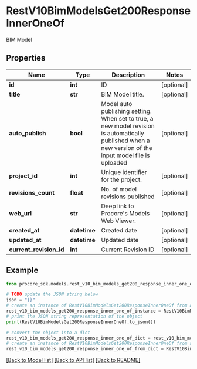 # RestV10BimModelsGet200ResponseInnerOneOf

BIM Model

## Properties

Name | Type | Description | Notes
------------ | ------------- | ------------- | -------------
**id** | **int** | ID | [optional] 
**title** | **str** | BIM Model title. | [optional] 
**auto_publish** | **bool** | Model auto publishing setting. When set to true, a new model revision is automatically published when a new version of the input model file is uploaded | [optional] 
**project_id** | **int** | Unique identifier for the project. | [optional] 
**revisions_count** | **float** | No. of model revisions published | [optional] 
**web_url** | **str** | Deep link to Procore&#39;s Models Web Viewer. | [optional] 
**created_at** | **datetime** | Created date | [optional] 
**updated_at** | **datetime** | Updated date | [optional] 
**current_revision_id** | **int** | Current Revision ID | [optional] 

## Example

```python
from procore_sdk.models.rest_v10_bim_models_get200_response_inner_one_of import RestV10BimModelsGet200ResponseInnerOneOf

# TODO update the JSON string below
json = "{}"
# create an instance of RestV10BimModelsGet200ResponseInnerOneOf from a JSON string
rest_v10_bim_models_get200_response_inner_one_of_instance = RestV10BimModelsGet200ResponseInnerOneOf.from_json(json)
# print the JSON string representation of the object
print(RestV10BimModelsGet200ResponseInnerOneOf.to_json())

# convert the object into a dict
rest_v10_bim_models_get200_response_inner_one_of_dict = rest_v10_bim_models_get200_response_inner_one_of_instance.to_dict()
# create an instance of RestV10BimModelsGet200ResponseInnerOneOf from a dict
rest_v10_bim_models_get200_response_inner_one_of_from_dict = RestV10BimModelsGet200ResponseInnerOneOf.from_dict(rest_v10_bim_models_get200_response_inner_one_of_dict)
```
[[Back to Model list]](../README.md#documentation-for-models) [[Back to API list]](../README.md#documentation-for-api-endpoints) [[Back to README]](../README.md)


